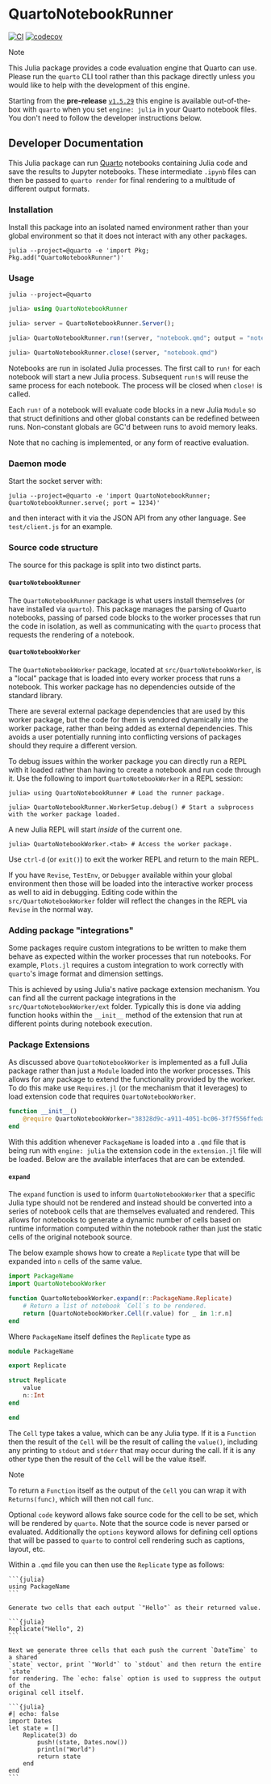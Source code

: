# QuartoNotebookRunner

[![CI](https://github.com/PumasAI/QuartoNotebookRunner.jl/actions/workflows/CI.yml/badge.svg)](https://github.com/PumasAI/QuartoNotebookRunner.jl/actions/workflows/CI.yml)
[![codecov](https://codecov.io/gh/PumasAI/QuartoNotebookRunner.jl/graph/badge.svg?token=84nO9FG9oc)](https://codecov.io/gh/PumasAI/QuartoNotebookRunner.jl)

> [!NOTE]
>
> This Julia package provides a code evaluation engine that Quarto
> can use. Please run the `quarto` CLI tool rather than this package
> directly unless you would like to help with the development of this engine.
>
> Starting from the **pre-release** [`v1.5.29`](https://github.com/quarto-dev/quarto-cli/releases/tag/v1.5.29)
> this engine is available out-of-the-box with `quarto` when you set `engine: julia` in
> your Quarto notebook files. You don't need to follow the developer instructions
> below.

## Developer Documentation

This Julia package can run [Quarto](https://quarto.org) notebooks containing Julia code and save the
results to Jupyter notebooks. These intermediate `.ipynb` files can then be passed to `quarto render`
for final rendering to a multitude of different output formats.

### Installation

Install this package into an isolated named environment rather than your global
environment so that it does not interact with any other packages.

```
julia --project=@quarto -e 'import Pkg; Pkg.add("QuartoNotebookRunner")'
```

### Usage

```
julia --project=@quarto
```

```julia
julia> using QuartoNotebookRunner

julia> server = QuartoNotebookRunner.Server();

julia> QuartoNotebookRunner.run!(server, "notebook.qmd"; output = "notebook.ipynb")

julia> QuartoNotebookRunner.close!(server, "notebook.qmd")

```

Notebooks are run in isolated Julia processes. The first call to `run!` for each
notebook will start a new Julia process. Subsequent `run!`s will reuse the same
process for each notebook. The process will be closed when `close!` is called.

Each `run!` of a notebook will evaluate code blocks in a new Julia `Module` so
that struct definitions and other global constants can be redefined between
runs. Non-constant globals are GC'd between runs to avoid memory leaks.

Note that no caching is implemented, or any form of reactive evaluation.

### Daemon mode

Start the socket server with:

```
julia --project=@quarto -e 'import QuartoNotebookRunner; QuartoNotebookRunner.serve(; port = 1234)'
```

and then interact with it via the JSON API from any other language. See `test/client.js` for an example.

### Source code structure

The source for this package is split into two distinct parts.

#### `QuartoNotebookRunner`

The `QuartoNotebookRunner` package is what users install themselves (or have
installed via `quarto`). This package manages the parsing of Quarto notebooks,
passing of parsed code blocks to the worker processes that run the code in
isolation, as well as communicating with the `quarto` process that requests the
rendering of a notebook.

#### `QuartoNotebookWorker`

The `QuartoNotebookWorker` package, located at `src/QuartoNotebookWorker`, is a
"local" package that is loaded into every worker process that runs a notebook.
This worker package has no dependencies outside of the standard library.

There are several external package dependencies that are used by this worker
package, but the code for them is vendored dynamically into the worker package,
rather than being added as external dependencies. This avoids a user potentially
running into conflicting versions of packages should they require a different
version.

To debug issues within the worker package you can directly run a REPL with it
loaded rather than having to create a notebook and run code through it. Use the
following to import `QuartoNotebookWorker` in a REPL session:

```
julia> using QuartoNotebookRunner # Load the runner package.

julia> QuartoNotebookRunner.WorkerSetup.debug() # Start a subprocess with the worker package loaded.
```

A new Julia REPL will start *inside* of the current one.

```
julia> QuartoNotebookWorker.<tab> # Access the worker package.
```

Use `ctrl-d` (or `exit()`) to exit the worker REPL and return to the main REPL.

If you have `Revise`, `TestEnv`, or `Debugger` available within your global
environment then those will be loaded into the interactive worker process as
well to aid in debugging. Editing code within the `src/QuartoNotebookWorker`
folder will reflect the changes in the REPL via `Revise` in the normal way.

### Adding package "integrations"

Some packages require custom integrations to be written to make them behave as
expected within the worker processes that run notebooks. For example, `Plots.jl`
requires a custom integration to work correctly with `quarto`'s image format and
dimension settings.

This is achieved by using Julia's native package extension mechanism. You can
find all the current package integrations in the `src/QuartoNotebookWorker/ext`
folder. Typically this is done via adding function hooks within the `__init__`
method of the extension that run at different points during notebook execution.

### Package Extensions

As discussed above `QuartoNotebookWorker` is implemented as a full Julia package
rather than just a `Module` loaded into the worker processes. This allows for
any package to extend the functionality provided by the worker. To do this make
use `Requires.jl` (or the mechanism that it leverages) to load extension code
that requires `QuartoNotebookWorker`.

```julia
function __init__()
    @require QuartoNotebookWorker="38328d9c-a911-4051-bc06-3f7f556ffeda" include("extension.jl")
end
```

With this addition whenever `PackageName` is loaded into a `.qmd` file that is
being run with `engine: julia` the extension code in the `extension.jl` file
will be loaded. Below are the available interfaces that are can be extended.

#### `expand`

The `expand` function is used to inform `QuartoNotebookWorker` that a specific
Julia type should not be rendered and instead should be converted into a series
of notebook cells that are themselves evaluated and rendered. This allows for
notebooks to generate a dynamic number of cells based on runtime information
computed within the notebook rather than just the static cells of the original
notebook source.

The below example shows how to create a `Replicate` type that will be expanded
into `n` cells of the same value.

```julia
import PackageName
import QuartoNotebookWorker

function QuartoNotebookWorker.expand(r::PackageName.Replicate)
    # Return a list of notebook `Cell`s to be rendered.
    return [QuartoNotebookWorker.Cell(r.value) for _ in 1:r.n]
end
```

Where `PackageName` itself defines the `Replicate` type as

```julia
module PackageName

export Replicate

struct Replicate
    value
    n::Int
end

end
```

The `Cell` type takes a value, which can be any Julia type. If it is a
`Function` then the result of the `Cell` will be the result of calling the
`value()`, including any printing to `stdout` and `stderr` that may occur during
the call. If it is any other type then the result of the `Cell` will be the
value itself.

> [!NOTE]
>
> To return a `Function` itself as the output of the `Cell` you can wrap it
> with `Returns(func)`, which will then not call `func`.

Optional `code` keyword allows fake source code for the cell to be set, which
will be rendered by `quarto`. Note that the source code is never parsed or
evaluated. Additionally the `options` keyword allows for defining cell options
that will be passed to `quarto` to control cell rendering such as captions,
layout, etc.

Within a `.qmd` file you can then use the `Replicate` type as follows:

````qmd
```{julia}
using PackageName
```

Generate two cells that each output `"Hello"` as their returned value.

```{julia}
Replicate("Hello", 2)
```

Next we generate three cells that each push the current `DateTime` to a shared
`state` vector, print `"World"` to `stdout` and then return the entire `state`
for rendering. The `echo: false` option is used to suppress the output of the
original cell itself.

```{julia}
#| echo: false
import Dates
let state = []
    Replicate(3) do
        push!(state, Dates.now())
        println("World")
        return state
    end
end
```
````
